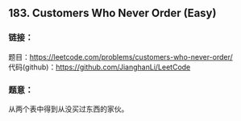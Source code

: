 ## 183. Customers Who Never Order (Easy)

### **链接**：
题目：https://leetcode.com/problems/customers-who-never-order/  
代码(github)：https://github.com/JianghanLi/LeetCode

### **题意**：
从两个表中得到从没买过东西的家伙。
